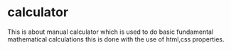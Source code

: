 # calculator
This is about manual calculator which is used to do basic fundamental mathematical calculations this is done with the use of html,css properties.

